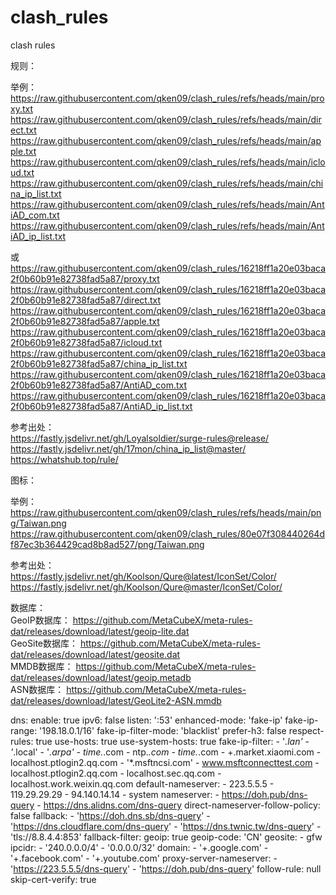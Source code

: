 # clash_rules
clash rules


规则：  
  
举例：  
https://raw.githubusercontent.com/qken09/clash_rules/refs/heads/main/proxy.txt
https://raw.githubusercontent.com/qken09/clash_rules/refs/heads/main/direct.txt
https://raw.githubusercontent.com/qken09/clash_rules/refs/heads/main/apple.txt
https://raw.githubusercontent.com/qken09/clash_rules/refs/heads/main/icloud.txt
https://raw.githubusercontent.com/qken09/clash_rules/refs/heads/main/china_ip_list.txt
https://raw.githubusercontent.com/qken09/clash_rules/refs/heads/main/AntiAD_com.txt
https://raw.githubusercontent.com/qken09/clash_rules/refs/heads/main/AntiAD_ip_list.txt
  
或  
https://raw.githubusercontent.com/qken09/clash_rules/16218ff1a20e03baca2f0b60b91e82738fad5a87/proxy.txt
https://raw.githubusercontent.com/qken09/clash_rules/16218ff1a20e03baca2f0b60b91e82738fad5a87/direct.txt
https://raw.githubusercontent.com/qken09/clash_rules/16218ff1a20e03baca2f0b60b91e82738fad5a87/apple.txt
https://raw.githubusercontent.com/qken09/clash_rules/16218ff1a20e03baca2f0b60b91e82738fad5a87/icloud.txt
https://raw.githubusercontent.com/qken09/clash_rules/16218ff1a20e03baca2f0b60b91e82738fad5a87/china_ip_list.txt
https://raw.githubusercontent.com/qken09/clash_rules/16218ff1a20e03baca2f0b60b91e82738fad5a87/AntiAD_com.txt
https://raw.githubusercontent.com/qken09/clash_rules/16218ff1a20e03baca2f0b60b91e82738fad5a87/AntiAD_ip_list.txt
  
参考出处：  
https://fastly.jsdelivr.net/gh/Loyalsoldier/surge-rules@release/  
https://fastly.jsdelivr.net/gh/17mon/china_ip_list@master/  
https://whatshub.top/rule/  

  
图标：  
  
举例：  
https://raw.githubusercontent.com/qken09/clash_rules/refs/heads/main/png/Taiwan.png    
https://raw.githubusercontent.com/qken09/clash_rules/80e07f308440264df87ec3b364429cad8b8ad527/png/Taiwan.png
  
参考出处：  
https://fastly.jsdelivr.net/gh/Koolson/Qure@latest/IconSet/Color/  
https://fastly.jsdelivr.net/gh/Koolson/Qure@master/IconSet/Color/

数据库：  
GeoIP数据库：  https://github.com/MetaCubeX/meta-rules-dat/releases/download/latest/geoip-lite.dat  
GeoSite数据库：  https://github.com/MetaCubeX/meta-rules-dat/releases/download/latest/geosite.dat  
MMDB数据库：  https://github.com/MetaCubeX/meta-rules-dat/releases/download/latest/geoip.metadb  
ASN数据库：  https://github.com/MetaCubeX/meta-rules-dat/releases/download/latest/GeoLite2-ASN.mmdb  

dns:
  enable: true
  ipv6: false
  listen: ':53'
  enhanced-mode: 'fake-ip'
  fake-ip-range: '198.18.0.1/16'
  fake-ip-filter-mode: 'blacklist'
  prefer-h3: false
  respect-rules: true
  use-hosts: true
  use-system-hosts: true
  fake-ip-filter:
    - '*.lan'
    - '*.local'
    - '*.arpa'
    - time.*.com
    - ntp.*.com
    - time.*.com
    - +.market.xiaomi.com
    - localhost.ptlogin2.qq.com
    - '*.msftncsi.com'
    - www.msftconnecttest.com
    - localhost.ptlogin2.qq.com
    - localhost.sec.qq.com
    - localhost.work.weixin.qq.com
  default-nameserver:
    - 223.5.5.5
    - 119.29.29.29
    - 94.140.14.14
    - system
  nameserver:
    - https://doh.pub/dns-query
    - https://dns.alidns.com/dns-query
  direct-nameserver-follow-policy: false
  fallback:
    - 'https://doh.dns.sb/dns-query'
    - 'https://dns.cloudflare.com/dns-query'
    - 'https://dns.twnic.tw/dns-query'
    - 'tls://8.8.4.4:853'
  fallback-filter:
    geoip: true
    geoip-code: 'CN'
    geosite: 
      - gfw
    ipcidr:
      - '240.0.0.0/4'
      - '0.0.0.0/32'
    domain:
      - '+.google.com'
      - '+.facebook.com'
      - '+.youtube.com'
  proxy-server-nameserver:
    - 'https://223.5.5.5/dns-query'
    - 'https://doh.pub/dns-query'
  follow-rule: null
  skip-cert-verify: true

